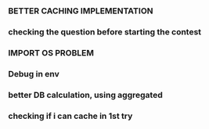 ### BETTER CACHING IMPLEMENTATION
### checking the question before starting the contest
### IMPORT OS PROBLEM
### Debug in env
### better DB calculation, using aggregated 
### checking if i can cache in 1st try